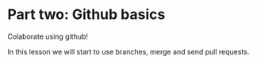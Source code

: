 # Part two: Github basics

Colaborate using github!

In this lesson we will start to use branches, merge and send pull requests.

